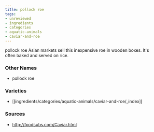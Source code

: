```yaml
---
title: pollock roe
tags:
- unreviewed
- ingredients
- categories
- aquatic-animals
- caviar-and-roe
---
```

pollock roe Asian markets sell this inexpensive roe in wooden boxes. It's often baked and served on rice.

### Other Names

* pollock roe

### Varieties

* [[ingredients/categories/aquatic-animals/caviar-and-roe/_index]]

### Sources
* http://foodsubs.com/Caviar.html
